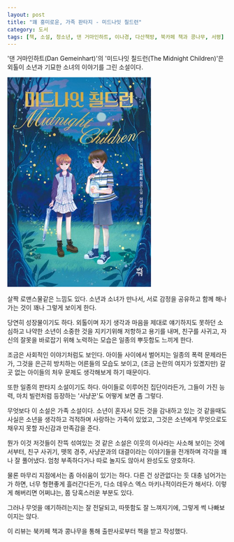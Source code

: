 ```yaml
---
layout: post
title: "꽤 흥미로운, 가족 판타지 - 미드나잇 칠드런"
category: 도서
tags: [책, 소설, 청소년, 댄 거마인하트, 이나경, 다산책방, 북카페 책과 콩나무, 서평]
---
```


'댄 거마인하트(Dan Gemeinhart)'의
'미드나잇 칠드런(The Midnight Children)'은
외톨이 소년과 기묘한 소녀의 이야기를 그린 소설이다.

![표지](/images/book/the-midnight-children-book-h480.jpg)

살짝 로맨스물같은 느낌도 있다.
소년과 소녀가 만나서,
서로 감정을 공유하고 함께 해나가는 것이
꽤나 그렇게 보이게 한다.

당연히 성장물이기도 하다.
외톨이며 자기 생각과 마음을 제대로 얘기하지도 못하던 소심하고 나약한 소년이
소중한 것을 지키기위해 저항하고 용기를 내며,
친구를 사귀고,
자신의 잘못을 바로잡기 위해 노력하는 모습은 일종의 뿌듯함도 느끼게 한다.

조금은 사회적인 이야기처럼도 보인다.
아이들 사이에서 벌어지는 일종의 폭력 문제라든가,
그것을 은근히 방치하는 어른들의 모습도 보이고,
(조금 논란의 여지가 있곘지만) 갈 곳 없는 아이들의 처우 문제도 생각해보게 하기 때문이다.

또한 일종의 판타지 소설이기도 하다.
아이들로 이루어진 집단이라든가,
그들이 가진 능력,
마치 빌런처럼 등장하는 '사냥꾼'도 어떻게 보면 좀 그렇다.

무엇보다 이 소설은 가족 소설이다.
소년이 혼자서 모든 것을 감내하고 있는 것 같을때도
사실은 소년을 생각하고 걱적하며 사랑하는 가족이 있었고,
그것은 소년에게 무엇으로도 채우지 못할 자신감과 만족감을 준다.

뭔가 이것 저것들이 잔뜩 섞여있는 것 같은 소설은
이웃의 이사라는 사소해 보이는 것에서부터,
친구 사귀기,
뗏목 경주,
사냥꾼과의 대결이라는 이야기들을 전개하며
각각을 꽤나 잘 풀어냈다.
엄청 부족하다거나 따로 놀지도 않아서 완성도도 양호하다.

물론 마무리 지점에서는 좀 아쉬움이 있기는 하다.
다른 건 상관없다는 듯 대충 넘어가는가 하면,
너무 형편좋게 흘러간다든가,
다소 데우스 엑스 마키나적이라든가 해서다.
이렇게 해버리면 어쩌냐는, 쫌 당혹스러운 부분도 있다.

그러나 무엇을 얘기하려는지는 잘 전달되고,
따뜻함도 잘 느껴지기에,
그렇게 썩 나빠보이지는 않다.



<div class="im im-info">
이 리뷰는 북카페 책과 콩나무을 통해 출판사로부터 책을 받고 작성했다.
</div>
